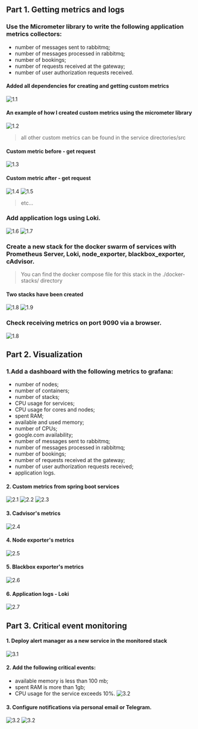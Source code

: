 ## Part 1. Getting metrics and logs

### Use the Micrometer library to write the following application metrics collectors:
 - number of messages sent to rabbitmq; 
 - number of messages processed in rabbitmq; 
 - number of bookings; 
 - number of requests received at the gateway; 
 - number of user authorization requests received.

#### Added all dependencies for creating and getting custom metrics
![1.1](./images/part_1/1.1.png)
#### An example of how I created custom metrics using the micrometer library
![1.2](./images/part_1/1.2.png)
> all other custom metrics can be found in the service directories/src
#### Custom metric before - get request 
![1.3](./images/part_1/1.3.png)
#### Custom metric after - get request 
![1.4](./images/part_1/1.4.png)
![1.5](./images/part_1/1.5.png)
> etc... 

### Add application logs using Loki.
![1.6](./images/part_1/1.6.png)
![1.7](./images/part_1/1.7.png)

### Create a new stack for the docker swarm of services with Prometheus Server, Loki, node_exporter, blackbox_exporter, cAdvisor.
> You can find the docker compose file for this stack in the ./docker-stacks/ directory 

#### Two stacks have been created 
![1.8](./images/part_1/1.8.png)
![1.9](./images/part_1/1.9.png)


### Check receiving metrics on port 9090 via a browser.
![1.8](./images/part_1/1.10.png)

## Part 2. Visualization
### 1.Add a dashboard with the following metrics to grafana:
-   number of nodes;
-   number of containers;
-   number of stacks;
-   CPU usage for services;
-   CPU usage for cores and nodes;
-   spent RAM;
-   available and used memory;
-   number of CPUs;
-   google.com availability;
-   number of messages sent to rabbitmq;
-   number of messages processed in rabbitmq;
-   number of bookings;
-   number of requests received at the gateway;
-   number of user authorization requests received;
-   application logs.

#### 2. Custom metrics from spring boot services
![2.1](./images/part_2/2.1.png)
![2.2](./images/part_2/2.2.png)
![2.3](./images/part_2/2.3.png)

#### 3. Cadvisor's metrics
![2.4](./images/part_2/2.4.png)

#### 4. Node exporter's metrics
![2.5](./images/part_2/2.5.png)

#### 5. Blackbox exporter's metrics
![2.6](./images/part_2/2.6.png)

#### 6. Application logs - Loki
![2.7](./images/part_2/2.7.png)

## Part 3. Critical event monitoring

#### 1. Deploy alert manager as a new service in the monitored stack
![3.1](./images/part_3/3.1.png)

#### 2. Add the following critical events:
- available memory is less than 100 mb;
- spent RAM is more than 1gb;
- CPU usage for the service exceeds 10%.
![3.2](./images/part_3/3.2.png)

#### 3. Configure notifications via personal email or Telegram.
![3.2](./images/part_3/3.3.png)
![3.2](./images/part_3/3.4.png)

